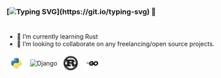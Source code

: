 ### [![Typing SVG](https://readme-typing-svg.demolab.com/?lines=Code.Collaborate.Conquer.Welcome,friend!)](https://git.io/typing-svg) 👋

#
- 🌱 I’m currently learning Rust
- 👯 I’m looking to collaborate on any freelancing/open source projects.


<p float="left">
<img style="padding:5px;" align="center" alt="Python" width="35px" src="https://raw.githubusercontent.com/github/explore/80688e429a7d4ef2fca1e82350fe8e3517d3494d/topics/python/python.png"/>
<img style="padding:5px;" align="center" alt="Django" width="35px" src="https://avatars.githubusercontent.com/u/27804"/>
<img style="padding:5px;" align="center" alt="Rust" width="35px" src="https://raw.githubusercontent.com/github/explore/80688e429a7d4ef2fca1e82350fe8e3517d3494d/topics/rust/rust.png"/>
<img style="padding:5px;" align="center" alt="Go" width="35px" src="https://raw.githubusercontent.com/github/explore/80688e429a7d4ef2fca1e82350fe8e3517d3494d/topics/go/go.png"/>

</p>
